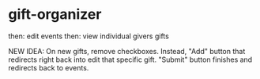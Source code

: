 # gift-organizer

then: edit events
then: view individual givers gifts


NEW IDEA: On new gifts, remove checkboxes. Instead, "Add" button that redirects right back into edit that specific gift. "Submit" button finishes and redirects back to events.
